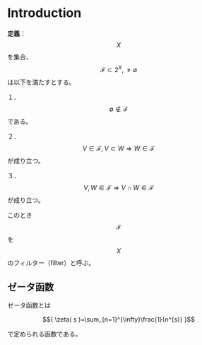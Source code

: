 # Introduction

**定義**：$${ X }$$を集合、$${ \mathscr{F}\subset 2^{X}, \neq \emptyset }$$は以下を満たすとする。

１．$${ \emptyset \notin \mathscr{F} }$$である。

２．$${ V\in\mathscr{F}, V\subset W \Longrightarrow W\in\mathscr{F} }$$が成り立つ。

３．$${ V, W\in\mathscr{F} \Longrightarrow V\cap W\in\mathscr{F} }$$が成り立つ。

このとき$${ \mathscr{F} }$$を$${ X }$$のフィルター（filter）と呼ぶ。


## ゼータ函数

ゼータ函数とは

$${ \zeta( s )=\sum_{n=1}^{\infty}\frac{1}{n^{s}} }$$

で定められる函数である。